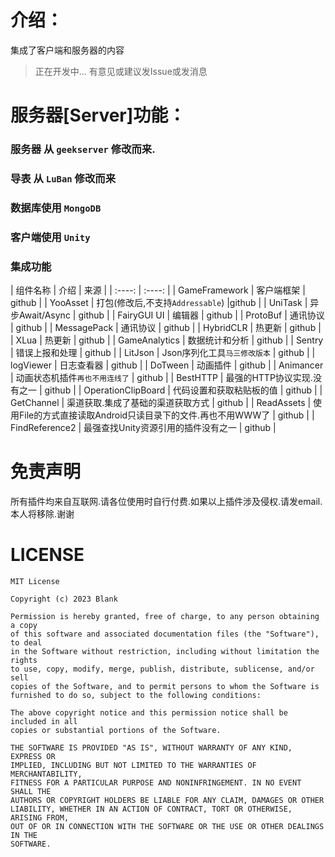 
# 介绍：
集成了客户端和服务器的内容

> 正在开发中...
> 有意见或建议发Issue或发消息


# 服务器[Server]功能：

### 服务器  从 `geekserver` 修改而来.

### 导表  从 `LuBan` 修改而来

### 数据库使用 `MongoDB`

### 客户端使用 `Unity`

### 集成功能

| 组件名称 | 介绍 | 来源 |
| :----:  | :----: |
| GameFramework | 客户端框架 | github |
| YooAsset | 打包(修改后,不支持`Addressable`) |github |
| UniTask | 异步Await/Async | github |
| FairyGUI UI | 编辑器 | github |
| ProtoBuf | 通讯协议 | github |
| MessagePack | 通讯协议 | github |
| HybridCLR | 热更新 | github |
| XLua | 热更新 | github |
| GameAnalytics | 数据统计和分析 | github |
| Sentry | 错误上报和处理 | github |
| LitJson | Json序列化工具`马三修改版本` | github |
| logViewer  | 日志查看器 | github |
| DoTween | 动画插件 | github |
| Animancer | 动画状态机插件`再也不用连线了` | github |
| BestHTTP | 最强的HTTP协议实现.没有之一 | github |
| OperationClipBoard | 代码设置和获取粘贴板的值 | github |
| GetChannel | 渠道获取.集成了基础的渠道获取方式 | github |
| ReadAssets | 使用File的方式直接读取Android只读目录下的文件.再也不用WWW了 | github |
| FindReference2 | 最强查找Unity资源引用的插件没有之一 | github |


# 免责声明

所有插件均来自互联网.请各位使用时自行付费.如果以上插件涉及侵权.请发email.本人将移除.谢谢

# LICENSE

```
MIT License

Copyright (c) 2023 Blank

Permission is hereby granted, free of charge, to any person obtaining a copy
of this software and associated documentation files (the "Software"), to deal
in the Software without restriction, including without limitation the rights
to use, copy, modify, merge, publish, distribute, sublicense, and/or sell
copies of the Software, and to permit persons to whom the Software is
furnished to do so, subject to the following conditions:

The above copyright notice and this permission notice shall be included in all
copies or substantial portions of the Software.

THE SOFTWARE IS PROVIDED "AS IS", WITHOUT WARRANTY OF ANY KIND, EXPRESS OR
IMPLIED, INCLUDING BUT NOT LIMITED TO THE WARRANTIES OF MERCHANTABILITY,
FITNESS FOR A PARTICULAR PURPOSE AND NONINFRINGEMENT. IN NO EVENT SHALL THE
AUTHORS OR COPYRIGHT HOLDERS BE LIABLE FOR ANY CLAIM, DAMAGES OR OTHER
LIABILITY, WHETHER IN AN ACTION OF CONTRACT, TORT OR OTHERWISE, ARISING FROM,
OUT OF OR IN CONNECTION WITH THE SOFTWARE OR THE USE OR OTHER DEALINGS IN THE
SOFTWARE.
```